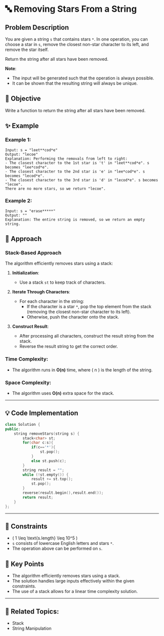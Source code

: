 # 🔤 **Removing Stars From a String**

## Problem Description

You are given a string `s` that contains stars `*`. In one operation, you can choose a star in `s`, remove the closest non-star character to its left, and remove the star itself.

Return the string after all stars have been removed.

**Note**:
- The input will be generated such that the operation is always possible.
- It can be shown that the resulting string will always be unique.

## 🎯 **Objective**

Write a function to return the string after all stars have been removed.

## ✨ **Example**

### Example 1:
```plaintext
Input: s = "leet**cod*e"
Output: "lecoe"
Explanation: Performing the removals from left to right:
- The closest character to the 1st star is 't' in "leet**cod*e". s becomes "lee*cod*e".
- The closest character to the 2nd star is 'e' in "lee*cod*e". s becomes "lecod*e".
- The closest character to the 3rd star is 'd' in "lecod*e". s becomes "lecoe".
There are no more stars, so we return "lecoe".
```

### Example 2:
```plaintext
Input: s = "erase*****"
Output: ""
Explanation: The entire string is removed, so we return an empty string.
```

## 🚀 **Approach**

### **Stack-Based Approach**

The algorithm efficiently removes stars using a stack:

1. **Initialization**:
   - Use a stack `st` to keep track of characters.

2. **Iterate Through Characters**:
   - For each character in the string:
     - If the character is a star `*`, pop the top element from the stack (removing the closest non-star character to its left).
     - Otherwise, push the character onto the stack.

3. **Construct Result**:
   - After processing all characters, construct the result string from the stack.
   - Reverse the result string to get the correct order.

### **Time Complexity**:
- The algorithm runs in **O(n)** time, where \( n \) is the length of the string.

### **Space Complexity**:
- The algorithm uses **O(n)** extra space for the stack.

---

## 💡 **Code Implementation**

```cpp
class Solution {
public:
    string removeStars(string s) {
        stack<char> st;
        for(char c:s){
            if(c=='*'){
                st.pop();
            }
            else st.push(c);
        }
        string result = "";
        while (!st.empty()) {
            result += st.top();
            st.pop();
        }
        reverse(result.begin(),result.end());
        return result;
    }
};
```

---

## 🔧 **Constraints**

- \( 1 \leq \text{s.length} \leq 10^5 \)
- `s` consists of lowercase English letters and stars `*`.
- The operation above can be performed on `s`.

## 🌟 **Key Points**

- The algorithm efficiently removes stars using a stack.
- The solution handles large inputs effectively within the given constraints.
- The use of a stack allows for a linear time complexity solution.

---

## 🔗 **Related Topics**:
- Stack
- String Manipulation